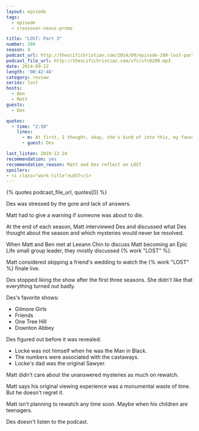 ```yaml
---
layout: episode
tags:
  - episode
  - crossover-nexus-promo

title: "LOST: Part 3"
number: 289
season: 4
podcast_url: http://thescifichristian.com/2014/09/episode-289-lost-part-3/
podcast_file_url: http://thescifichristian.com/sfc/sfc0289.mp3
date: 2014-09-22
length: '00:42:48'
category: review
series: lost
hosts:
  - Ben
  - Matt
guests:
  - Des

quotes:
  - time: "2:50"
    lines:
      - m: At first, I thought, okay, she's kind of into this, my favorite show, this is a good sign. But then, when people would ask her about it, she started to say in front of me, 'I hate LOST.' And I was like, whoah whoah whoah whoah, you don't hate LOST. We watch it all the time!
      - guest: Des

last_listen: 2019-12-24
recommendation: yes
recommendation_reason: Matt and Des reflect on LOST
spoilers: 
- <i class="work-title">LOST</i>
---
```

{% quotes podcast_file_url, quotes[0] %}

Des was stressed by the gore and lack of answers.

Matt had to give a warning if someone was about to die.

At the end of each season, Matt interviewed Des and discussed what Des thought about the season and which mysteries would never be resolved. 

When Matt and Ben met at Leeann Chin to discuss Matt becoming an Epic Life small group leader, they mostly discussed {% work "LOST" %}.

Matt considered skipping a friend's wedding to watch the {% work "LOST" %} finale live.

Des stopped liking the show after the first three seasons. She didn't like that everything turned out badly. 

Des's favorite shows: 
- Gilmore Girls
- Friends
- One Tree Hill
- Downton Abbey 

Des figured out before it was revealed:
- Locke was not himself when he was the Man in Black. 
- The numbers were associated with the castaways. 
- Locke's dad was the original Sawyer.

Matt didn't care about the unanswered mysteries as much on rewatch. 

Matt says his original viewing experience was a monumental waste of time. But he doesn't regret it. 

Matt isn't planning to rewatch any time soon. Maybe when his children are teenagers. 

Des doesn't listen to the podcast.